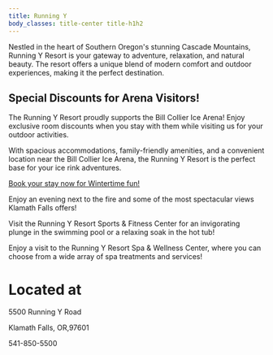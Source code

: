 ```yaml
---
title: Running Y
body_classes: title-center title-h1h2
---
```


Nestled in the heart of Southern Oregon's stunning Cascade Mountains, Running Y Resort is your gateway to adventure, relaxation, and natural beauty. The resort offers a unique blend of modern comfort and outdoor experiences, making it the perfect destination.

## Special Discounts for Arena Visitors!

The Running Y Resort proudly supports the Bill Collier Ice Arena! Enjoy exclusive room discounts when you stay with them while visiting us for your outdoor activities.

With spacious accommodations, family-friendly amenities, and a convenient location near the Bill Collier Ice Arena, the Running Y Resort is the perfect base for your ice rink adventures.

[Book your stay now for Wintertime fun!](https://be.synxis.com/?&hotel=67897&Rate=NKIS)

Enjoy an evening next to the fire and some of the most spectacular views Klamath Falls offers!

Visit the Running Y Resort Sports & Fitness Center for an invigorating plunge in the swimming pool or a relaxing soak in the hot tub!  

Enjoy a visit to the Running Y Resort Spa & Wellness Center, where you can choose from a wide array of spa treatments and services! 

# Located at 
5500 Running Y Road

Klamath Falls, OR,97601 

541-850-5500


